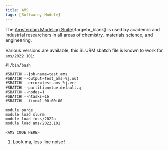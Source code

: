 ```yaml
---
title: AMS
tags: [Software, Module]
---
```

The [Amsterdam Modeling Suite](https://www.scm.com){:target=_blank} is used by academic and
industrial researchers in all areas of chemistry, materials science, and
engineering.

Various versions are available, this SLURM sbatch file is known to work
for `ams/2022.101`:

```shell
#!/bin/bash

#SBATCH --job-name=test_ams
#SBATCH --output=test_ams-%j.out 
#SBATCH --error=test_ams-%j.err
#SBATCH --partition=tue.default.q
#SBATCH --nodes=1
#SBATCH --ntasks=16
#SBATCH --time=1-00:00:00

module purge
module load slurm
module load foss/2022a
module load ams/2022.101

<AMS CODE HERE>
```

1.  Look ma, less line noise!